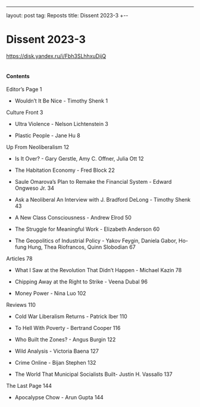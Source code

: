 ---
layout: post
tag: Reposts
title: Dissent 2023-3
+--

# Dissent 2023-3

<https://disk.yandex.ru/i/Fbh3SLhhxuDijQ>
<br><br>

#### Contents

Editor’s Page 1

+ Wouldn’t It Be Nice - Timothy Shenk 1

Culture Front 3

+ Ultra Violence - Nelson Lichtenstein 3

+ Plastic People - Jane Hu 8

Up From Neoliberalism 12

+ Is It Over? - Gary Gerstle, Amy C. Offner, Julia Ott 12

+ The Habitation Economy - Fred Block 22

+ Saule Omarova’s Plan to Remake the Financial System - Edward Ongweso Jr. 34

+ Ask a Neoliberal An Interview with J. Bradford DeLong - Timothy Shenk 43

+ A New Class Consciousness - Andrew Elrod 50

+ The Struggle for Meaningful Work - Elizabeth Anderson 60

+ The Geopolitics of Industrial Policy - Yakov Feygin, Daniela Gabor, Ho-fung Hung, Thea Riofrancos, Quinn Slobodian 67

Articles 78

+ What I Saw at the Revolution That Didn’t Happen - Michael Kazin 78

+ Chipping Away at the Right to Strike - Veena Dubal 96

+ Money Power - Nina Luo 102

Reviews 110

+ Cold War Liberalism Returns - Patrick Iber 110

+ To Hell With Poverty - Bertrand Cooper 116

+ Who Built the Zones? - Angus Burgin 122

+ Wild Analysis - Victoria Baena 127

+ Crime Online - Bijan Stephen 132

+ The World That Municipal Socialists Built- Justin H. Vassallo 137

The Last Page 144

+ Apocalypse Chow - Arun Gupta 144
